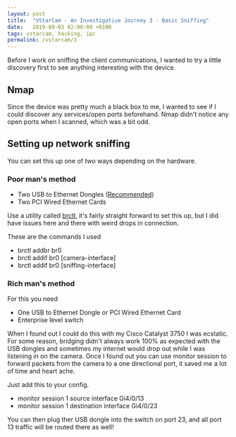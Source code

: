 ```yaml
---
layout: post
title:  "VStarCam - An Investigative Journey 3 - Basic Sniffing"
date:   2019-09-03 02:00:00 +0100
tags: vstarcam, hacking, ipc
permalink: /vstarcam/3
---
```


Before I work on sniffing the client communications, I wanted to try a little discovery first to see anything interesting with the device.

## Nmap
Since the device was pretty much a black box to me, I wanted to see if I could discover any services/open ports beforehand. Nmap didn't notice any open ports when I scanned, which was a bit odd.

## Setting up network sniffing
You can set this up one of two ways depending on the hardware.

### Poor man's method
 * Two USB to Ethernet Dongles ([Recommended](https://www.amazon.com/gp/product/B00M77HMU0/ref=ppx_yo_dt_b_asin_title_o04_s00?ie=UTF8&psc=1))
 * Two PCI Wired Ethernet Cards

Use a utility called [brctl](https://linux.die.net/man/8/brctl), it's fairly straight forward to set this up, but I did have issues here and there with weird drops in connection.

These are the commands I used
 * brctl addbr br0
 * brctl addif br0 [camera-interface]
 * brctl addif br0 [sniffing-interface] 

### Rich man's method
For this you need
 * One USB to Ethernet Dongle or PCI Wired Ethernet Card
 * Enterprise level switch

When I found out I could do this with my Cisco Catalyst 3750 I was ecstatic. For some reason, bridging didn't always work 100% as expected with the USB dongles and sometimes my internet would drop out while I was listening in on the camera. Once I found out you can use monitor session to forward packets from the camera to a one directional port, it saved me a lot of time and heart ache.

Just add this to your config.
 * monitor session 1 source interface Gi4/0/13                                    
 * monitor session 1 destination interface Gi4/0/23

You can then plug ther USB dongle into the switch on port 23, and all port 13 traffic will be routed there as well!
